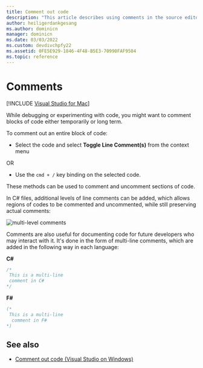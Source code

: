 ```yaml
---
title: Comment out code
description: "This article describes using comments in the source editor of Visual Studio for Mac"
author: heiligerdankgesang 
ms.author: dominicn
manager: dominicn
ms.date: 03/03/2022
ms.custom: devdivchpfy22
ms.assetid: 0FE5E929-1846-4F48-B5E3-70990FAF9504
ms.topic: reference
---
```

# Comments

 [!INCLUDE [Visual Studio for Mac](~/includes/applies-to-version/vs-mac-only.md)]

While debugging or experimenting with code, you might want to comment blocks of code either temporarily or long term.

To comment out an entire block of code:

* Select the code and select **Toggle Line Comment(s)** from the context menu

OR

* Use the `cmd + /` key binding on the selected code.

These methods can be used to comment and uncomment sections of code.

In C# files, additional levels of line comments can be added, which allows regions of codes to be commented and uncommented, while still preserving actual comments:

![multi-level comments](media/source-editor-image8.png)

Comments are also useful for documenting code for future developers who may interact with it. It's done in the form of multi-line comments, which are added in the following way in each language:

**C#**

```csharp
/*
 This is a multi-line
 comment in C#
*/
```

**F#**

```fsharp
(*
 This is a multi-line
  comment in F#
*)
```

## See also

- [Comment out code (Visual Studio on Windows)](/visualstudio/ide/quickstart-editor#comment-out-code)